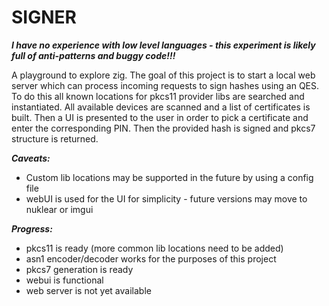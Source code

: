 # SIGNER

***I have no experience with low level languages - this experiment is likely full of anti-patterns and buggy code!!!***

A playground to explore zig. The goal of this project is to start a local web server which can process incoming requests to sign hashes using an QES. To do this all known locations for pkcs11 provider libs are searched and instantiated. All available devices are scanned and a list of certificates is built. Then a UI is presented to the user in order to pick a certificate and enter the corresponding PIN. Then the provided hash is signed and pkcs7 structure is returned.

***Caveats:***
 - Custom lib locations may be supported in the future by using a config file
 - webUI is used for the UI for simplicity - future versions may move to nuklear or imgui

***Progress:***
 - pkcs11 is ready (more common lib locations need to be added)
 - asn1 encoder/decoder works for the purposes of this project
 - pkcs7 generation is ready
 - webui is functional
 - web server is not yet available
